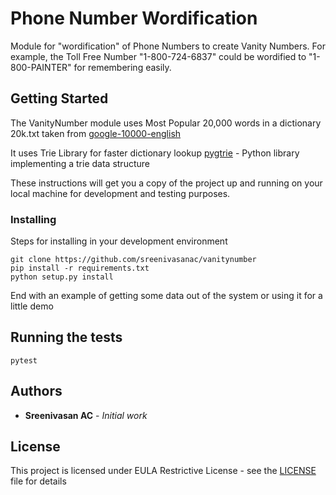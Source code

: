 # Phone Number Wordification

Module for "wordification" of Phone Numbers to create Vanity Numbers.
For example, the Toll Free Number "1-800-724-6837" could be wordified to "1-800-PAINTER"
for remembering easily.

## Getting Started


The VanityNumber module uses Most Popular 20,000 words in a dictionary 20k.txt taken from [google-10000-english](https://github.com/first20hours/google-10000-english)

It uses Trie Library for faster dictionary lookup
[pygtrie](https://github.com/google/pygtrie) - Python library implementing a trie data structure

These instructions will get you a copy of the project up and running on your local machine for development and testing purposes.

### Installing

Steps for installing in your development environment

```
git clone https://github.com/sreenivasanac/vanitynumber
pip install -r requirements.txt
python setup.py install
```

End with an example of getting some data out of the system or using it for a little demo

## Running the tests

```
pytest
```

## Authors

* **Sreenivasan AC** - *Initial work*


## License

This project is licensed under EULA Restrictive License - see the [LICENSE](LICENSE) file for details
